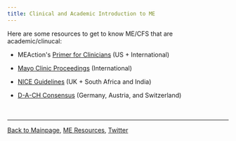 ```yaml
---
title: Clinical and Academic Introduction to ME
---
```

Here are some resources to get to know ME/CFS that are academic/clinucal:

* MEAction's [Primer for Clinicians](https://www.meaction.net/learn/healthcare-providers/) (US + International)

* [Mayo Clinic Proceedings](https://www.mayoclinicproceedings.org/article/S0025-6196(23)00402-0/fulltext) (International)

* [NICE Guidelines](https://www.nice.org.uk/guidance/ng206) (UK + South Africa and India)

* [D-A-CH Consensus](https://link.springer.com/article/10.1007/s00508-024-02372-y) (Germany, Austria, and Switzerland)
<br/><br/><br/>

---

[Back to Mainpage](https://me-cfs.github.io), [ME Resources](https://me-cfs.github.io/useful-resources.html), [Twitter](https://twitter.com/yann_mecfs)
